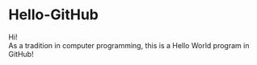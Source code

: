 # Hello-GitHub
Hi!  
As a tradition in computer programming, this is a Hello World program in GitHub!
